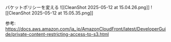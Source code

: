 バケットポリシーを変える
![[CleanShot 2025-05-12 at 15.04.26.png]]
![[CleanShot 2025-05-12 at 15.05.35.png]]


参考: 
https://docs.aws.amazon.com/ja_jp/AmazonCloudFront/latest/DeveloperGuide/private-content-restricting-access-to-s3.html